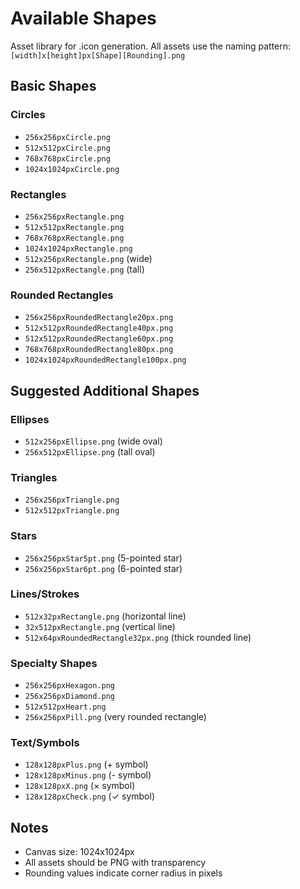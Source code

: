# Available Shapes

Asset library for .icon generation. All assets use the naming pattern: `[width]x[height]px[Shape][Rounding].png`

## Basic Shapes

### Circles
- `256x256pxCircle.png`
- `512x512pxCircle.png`  
- `768x768pxCircle.png`
- `1024x1024pxCircle.png`

### Rectangles
- `256x256pxRectangle.png`
- `512x512pxRectangle.png`
- `768x768pxRectangle.png`
- `1024x1024pxRectangle.png`
- `512x256pxRectangle.png` (wide)
- `256x512pxRectangle.png` (tall)

### Rounded Rectangles
- `256x256pxRoundedRectangle20px.png`
- `512x512pxRoundedRectangle40px.png`
- `512x512pxRoundedRectangle60px.png`
- `768x768pxRoundedRectangle80px.png`
- `1024x1024pxRoundedRectangle100px.png`

## Suggested Additional Shapes

### Ellipses
- `512x256pxEllipse.png` (wide oval)
- `256x512pxEllipse.png` (tall oval)

### Triangles
- `256x256pxTriangle.png`
- `512x512pxTriangle.png`

### Stars
- `256x256pxStar5pt.png` (5-pointed star)
- `256x256pxStar6pt.png` (6-pointed star)

### Lines/Strokes
- `512x32pxRectangle.png` (horizontal line)
- `32x512pxRectangle.png` (vertical line)
- `512x64pxRoundedRectangle32px.png` (thick rounded line)

### Specialty Shapes
- `256x256pxHexagon.png`
- `256x256pxDiamond.png`
- `512x512pxHeart.png`
- `256x256pxPill.png` (very rounded rectangle)

### Text/Symbols
- `128x128pxPlus.png` (+ symbol)
- `128x128pxMinus.png` (- symbol)
- `128x128pxX.png` (× symbol)
- `128x128pxCheck.png` (✓ symbol)

## Notes
- Canvas size: 1024x1024px
- All assets should be PNG with transparency
- Rounding values indicate corner radius in pixels